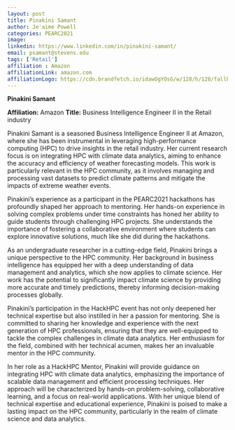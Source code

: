 ```yaml
---
layout: post
title: Pinakini Samant
author: Je'aime Powell
categories: PEARC2021
image: 
linkedin: https://www.linkedin.com/in/pinakini-samant/
email: psamant@stevens.edu
tags: ['Retail']
affiliation : Amazon 
affiliationLink: amazon.com
affiliationLogo: https://cdn.brandfetch.io/idawOgYOsG/w/128/h/128/fallback/lettermark/icon.webp?c=1ax1736898437762bfumLaCV7mFBgWuru4                      
---
```


**Pinakini Samant**
 
 **Affiliation:** Amazon
 **Title:** Business Intelligence Engineer II in the Retail industry
 
 Pinakini Samant is a seasoned Business Intelligence Engineer II at Amazon, where she has been instrumental in leveraging high-performance computing (HPC) to drive insights in the retail industry. Her current research focus is on integrating HPC with climate data analytics, aiming to enhance the accuracy and efficiency of weather forecasting models. This work is particularly relevant in the HPC community, as it involves managing and processing vast datasets to predict climate patterns and mitigate the impacts of extreme weather events.
 
 Pinakini’s experience as a participant in the PEARC2021 hackathons has profoundly shaped her approach to mentoring. Her hands-on experience in solving complex problems under time constraints has honed her ability to guide students through challenging HPC projects. She understands the importance of fostering a collaborative environment where students can explore innovative solutions, much like she did during the hackathons.
 
 As an undergraduate researcher in a cutting-edge field, Pinakini brings a unique perspective to the HPC community. Her background in business intelligence has equipped her with a deep understanding of data management and analytics, which she now applies to climate science. Her work has the potential to significantly impact climate science by providing more accurate and timely predictions, thereby informing decision-making processes globally.
 
 Pinakini’s participation in the HackHPC event has not only deepened her technical expertise but also instilled in her a passion for mentoring. She is committed to sharing her knowledge and experience with the next generation of HPC professionals, ensuring that they are well-equipped to tackle the complex challenges in climate data analytics. Her enthusiasm for the field, combined with her technical acumen, makes her an invaluable mentor in the HPC community.
 
 In her role as a HackHPC Mentor, Pinakini will provide guidance on integrating HPC with climate data analytics, emphasizing the importance of scalable data management and efficient processing techniques. Her approach will be characterized by hands-on problem-solving, collaborative learning, and a focus on real-world applications. With her unique blend of technical expertise and educational experience, Pinakini is poised to make a lasting impact on the HPC community, particularly in the realm of climate science and data analytics.  
                    
